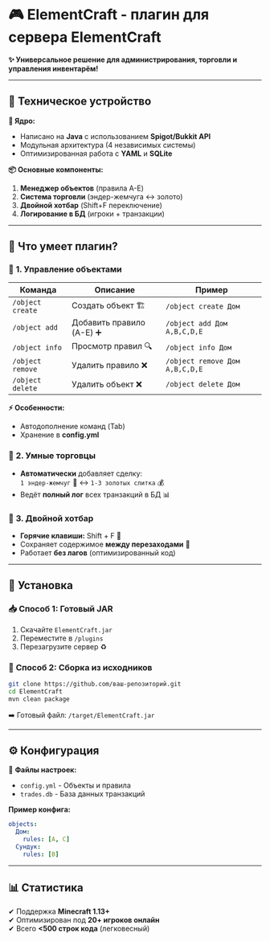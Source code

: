 # 🎮 **ElementCraft** - плагин для сервера ElementCraft

**✨ Универсальное решение для администрирования, торговли и управления инвентарём!**  

---

## 🔧 **Техническое устройство**  
**🧠 Ядро:**  
- Написано на **Java** с использованием **Spigot/Bukkit API**  
- Модульная архитектура (4 независимых системы)  
- Оптимизированная работа с **YAML** и **SQLite**  

**📦 Основные компоненты:**  
1. **Менеджер объектов** (правила A-E)  
2. **Система торговли** (эндер-жемчуга ↔ золото)  
3. **Двойной хотбар** (Shift+F переключение)  
4. **Логирование в БД** (игроки + транзакции)  

---

## 🎯 **Что умеет плагин?**  

### 📜 **1. Управление объектами**  
| Команда | Описание | Пример |  
|---------|----------|--------|  
| `/object create` | Создать объект 🏗️ | `/object create Дом` |  
| `/object add` | Добавить правило (A-E) ➕ | `/object add Дом A,B,C,D,E` |  
| `/object info` | Просмотр правил 🔍 | `/object info Дом` |  
| `/object remove` | Удалить правило ❌  | `/object remove Дом A,B,C,D,E` | 
| `/object delete` | Удалить объект ❌ | `/object delete Дом` | 

**⚡ Особенности:**  
- Автодополнение команд (Tab)  
- Хранение в **config.yml**  

### 🧙 **2. Умные торговцы**  
- **Автоматически** добавляет сделку:  
  `1 эндер-жемчуг` 💎 ↔ `1-3 золотых слитка` 💰  
- Ведёт **полный лог** всех транзакций в БД 📊  

### 🎒 **3. Двойной хотбар**  
- **Горячие клавиши:** Shift + F 🔄  
- Сохраняет содержимое **между перезаходами** 💾  
- Работает **без лагов** (оптимизированный код)  

---

## 🚀 **Установка**  

### 📥 **Способ 1: Готовый JAR**  
1. Скачайте `ElementCraft.jar`
2. Переместите в `/plugins`  
3. Перезагрузите сервер ♻️  

### 🔨 **Способ 2: Сборка из исходников**  
```bash
git clone https://github.com/ваш-репозиторий.git
cd ElementCraft
mvn clean package
```
➡️ Готовый файл: `/target/ElementCraft.jar`  

---

## ⚙️ **Конфигурация**  
📂 **Файлы настроек:**  
- `config.yml` - Объекты и правила  
- `trades.db` - База данных транзакций  

**Пример конфига:**  
```yaml
objects:
  Дом:
    rules: [A, C]
  Сундук:
    rules: [B]
```

---

## 📊 **Статистика**  
✔ Поддержка **Minecraft 1.13+**  
✔ Оптимизирован под **20+ игроков онлайн**  
✔ Всего **<500 строк кода** (легковесный)  




